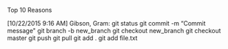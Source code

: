 Top 10 Reasons

[10/22/2015 9:16 AM] Gibson, Gram: 
git status
git commit -m “Commit message"
git branch -b new_branch
git checkout new_branch
git checkout master
git push
git pull
git add .
git add file.txt
